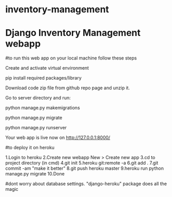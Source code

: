 # inventory-management
# Django Inventory Management webapp

#to run this web app on your local machine follow these steps

Create and activate virtual environment

pip install required packages/library

Download code zip file from github repo page and unzip it.

Go to server directory and run:

python manage.py makemigrations

python manage.py migrate

python manage.py runserver

Your web app is live now on http://127.0.0.1:8000/

#to deploy it on heroku

1.Login to heroku
2.Create new webapp New > Create new app
3.cd to project directory (in cmd)
4.git init
5.heroku git:remote -a <heroku appname>
6.git add .
7.git commit -am "make it better"
8.git push heroku master
9.heroku run python manage.py migrate
10.Done

#dont worry about database settings. "django-heroku" package does all the magic
  
